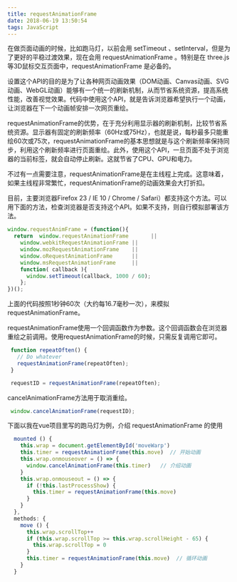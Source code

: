 ```yaml
---
title: requestAnimationFrame
date: 2018-06-19 13:50:54
tags: JavaScript
---
```


在做页面动画的时候，比如跑马灯，以前会用 setTimeout 、setInterval，但是为了更好的平稳过渡效果，现在会用 requestAnimationFrame 。特别是在 three.js 等3D鼠标交互页面中，requestAnimationFrame 是必备的。

<!-- more -->
设置这个API的目的是为了让各种网页动画效果（DOM动画、Canvas动画、SVG动画、WebGL动画）能够有一个统一的刷新机制，从而节省系统资源，提高系统性能，改善视觉效果。代码中使用这个API，就是告诉浏览器希望执行一个动画，让浏览器在下一个动画帧安排一次网页重绘。

requestAnimationFrame的优势，在于充分利用显示器的刷新机制，比较节省系统资源。显示器有固定的刷新频率（60Hz或75Hz），也就是说，每秒最多只能重绘60次或75次，requestAnimationFrame的基本思想就是与这个刷新频率保持同步，利用这个刷新频率进行页面重绘。此外，使用这个API，一旦页面不处于浏览器的当前标签，就会自动停止刷新。这就节省了CPU、GPU和电力。

不过有一点需要注意，requestAnimationFrame是在主线程上完成。这意味着，如果主线程非常繁忙，requestAnimationFrame的动画效果会大打折扣。

目前，主要浏览器Firefox 23 / IE 10 / Chrome / Safari）都支持这个方法。可以用下面的方法，检查浏览器是否支持这个API。如果不支持，则自行模拟部署该方法。
```javascript
window.requestAnimFrame = (function(){
  return  window.requestAnimationFrame       ||
    window.webkitRequestAnimationFrame ||
    window.mozRequestAnimationFrame    ||
    window.oRequestAnimationFrame      ||
    window.msRequestAnimationFrame     ||
    function( callback ){
      window.setTimeout(callback, 1000 / 60);
    };
})();
```
上面的代码按照1秒钟60次（大约每16.7毫秒一次），来模拟requestAnimationFrame。

requestAnimationFrame使用一个回调函数作为参数。这个回调函数会在浏览器重绘之前调用。使用requestAnimationFrame的时候，只需反复调用它即可。
```javascript
 function repeatOften() {
   // Do whatever
   requestAnimationFrame(repeatOften);
 }

 requestID = requestAnimationFrame(repeatOften);
```
cancelAnimationFrame方法用于取消重绘。
```javascript
 window.cancelAnimationFrame(requestID);
```

下面以我在vue项目里写的跑马灯为例，介绍 requestAnimationFrame 的使用
```javascript
  mounted () {
    this.wrap = document.getElementById('moveWarp')
    this.timer = requestAnimationFrame(this.move)  // 开始动画
    this.wrap.onmouseover = () => {
      window.cancelAnimationFrame(this.timer)   // 介绍动画
    }
    this.wrap.onmouseout = () => {
      if (!this.lastProcessShow) {
        this.timer = requestAnimationFrame(this.move)
      }
    }
  },
  methods: {
    move () {
      this.wrap.scrollTop++
      if (this.wrap.scrollTop >= this.wrap.scrollHeight - 65) {
        this.wrap.scrollTop = 0
      }
      this.timer = requestAnimationFrame(this.move)  // 循环动画
    }
  }
```